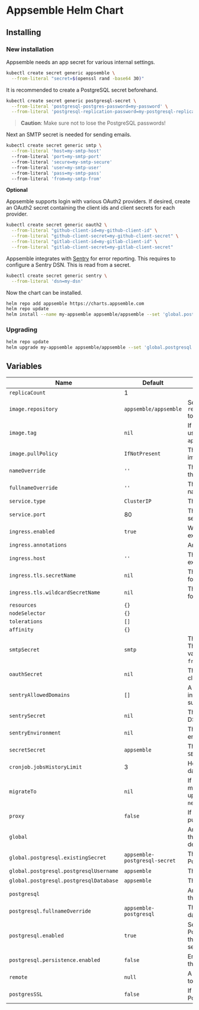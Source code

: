# Appsemble Helm Chart

## Installing

### New installation

Appsemble needs an app secret for various internal settings.

```sh
kubectl create secret generic appsemble \
  --from-literal "secret=$(openssl rand -base64 30)"
```

It is recommended to create a PostgreSQL secret beforehand.

```sh
kubectl create secret generic postgresql-secret \
  --from-literal 'postgresql-postgres-password=my-password' \
  --from-literal 'postgresql-replication-password=my-postgresql-replication-password'
```

> **Caution**: Make sure not to lose the PostgreSQL passwords!

Next an SMTP secret is needed for sending emails.

```sh
kubectl create secret generic smtp \
  --from-literal 'host=my-smtp-host'
  --from-literal 'port=my-smtp-port'
  --from-literal 'secure=my-smtp-secure'
  --from-literal 'user=my-smtp-user'
  --from-literal 'pass=my-smtp-pass'
  --from-literal 'from=my-smtp-from'
```

**Optional**

Appsemble supports login with various OAuth2 providers. If desired, create an OAuth2 secret
containing the client ids and client secrets for each provider.

```sh
kubectl create secret generic oauth2 \
  --from-literal "github-client-id=my-github-client-id" \
  --from-literal "github-client-secret=my-github-client-secret" \
  --from-literal "gitlab-client-id=my-gitlab-client-id" \
  --from-literal "gitlab-client-secret=my-gitlab-client-secret"
```

Appsemble integrates with [Sentry] for error reporting. This requires to configure a Sentry DSN.
This is read from a secret.

```sh
kubectl create secret generic sentry \
  --from-literal 'dsn=my-dsn'
```

Now the chart can be installed.

```sh
helm repo add appsemble https://charts.appsemble.com
helm repo update
helm install --name my-appsemble appsemble/appsemble --set 'global.postgresql.existingSecret=postgresql-secret'
```

### Upgrading

```sh
helm repo update
helm upgrade my-appsemble appsemble/appsemble --set 'global.postgresql.existingSecret=postgresql-secret'
```

## Variables

| Name                                   | Default                       | Description                                                                                                                               |
| -------------------------------------- | ----------------------------- | ----------------------------------------------------------------------------------------------------------------------------------------- |
| `replicaCount`                         | 1                             |                                                                                                                                           |
| `image.repository`                     | `appsemble/appsemble`         | Set this to `registry.gitlab.io/appsemble/appsemble` to support prerelease versions.                                                      |
| `image.tag`                            | `nil`                         | If specified, this Docker image tag will be used. Otherwise, it will use the chart’s `appVersion`.                                        |
| `image.pullPolicy`                     | `IfNotPresent`                | This can be used to override the default image pull policy.                                                                               |
| `nameOverride`                         | `''`                          | This can be used to override the name in the templates.                                                                                   |
| `fullnameOverride`                     | `''`                          | This can be used to override the full name in the templates.                                                                              |
| `service.type`                         | `ClusterIP`                   | The type of the Appsemble service.                                                                                                        |
| `service.port`                         | 80                            | The HTTP port on which the Appsemble service will be exposed to the cluster.                                                              |
| `ingress.enabled`                      | `true`                        | Whether or not the service should be exposed through an ingress.                                                                          |
| `ingress.annotations`                  |                               | Annotations for the Appsemble ingress.                                                                                                    |
| `ingress.host`                         | `''`                          | The host name on which the ingress will expose the service.                                                                               |
| `ingress.tls.secretName`               | `nil`                         | The secret name to use to configure TLS for the top level host.                                                                           |
| `ingress.tls.wildcardSecretName`       | `nil`                         | The secret name to use to configure TLS for the direct wildcard host.                                                                     |
| `resources`                            | `{}`                          |                                                                                                                                           |
| `nodeSelector`                         | `{}`                          |                                                                                                                                           |
| `tolerations`                          | `[]`                          |                                                                                                                                           |
| `affinity`                             | `{}`                          |                                                                                                                                           |
| `smtpSecret`                           | `smtp`                        | The secret to use for configuring SMTP. The secret should contain the following values: `host`, `port`, `secure`, `user`, `pass`, `from`. |
| `oauthSecret`                          | `nil`                         | The secret which holds client ids and client secrets for OAuth2 providers.                                                                |
| `sentryAllowedDomains`                 | `[]`                          | A list of domains on which Sentry integration will be enabled. Wildcards are supported.                                                   |
| `sentrySecret`                         | `nil`                         | The secret from which to read the [Sentry] DSN.                                                                                           |
| `sentryEnvironment`                    | `nil`                         | The environment to send with Sentry error reports.                                                                                        |
| `secretSecret`                         | `appsemble`                   | The Kubernetes secret which holds the `SECRET` environment variable.                                                                      |
| `cronjob.jobsHistoryLimit`             | 3                             | How long to keep logs for cronjobs in days.                                                                                               |
| `migrateTo`                            | `nil`                         | If specified, the database will be migrated to this specific version. To upgrade to the latest version, specify `next`.                   |
| `proxy`                                | `false`                       | If `true`, The proxy is trusted for logging purposes.                                                                                     |
| `global`                               |                               | Any `global` variables are shared between the Appsemble chart and its `postgresql` dependency chart.                                      |
| `global.postgresql.existingSecret`     | `appsemble-postgresql-secret` | The secret from which to read the PostgreSQL password.                                                                                    |
| `global.postgresql.postgresqlUsername` | `appsemble`                   | The name of the PostgreSQL user.                                                                                                          |
| `global.postgresql.postgresqlDatabase` | `appsemble`                   | The name of the PostgreSQL user.                                                                                                          |
| `postgresql`                           |                               | Any `postgresql` variables are passed into the `postgresql` dependency chart.                                                             |
| `postgresql.fullnameOverride`          | `appsemble-postgresql`        | The name used for the PostgreSQL database.                                                                                                |
| `postgresql.enabled`                   | `true`                        | Set this to false explicitly to not include a PostgreSQL installation. This is useful if the database is managed by another service.      |
| `postgresql.persistence.enabled`       | `false`                       | Enable to create a persistent volume for the data.                                                                                        |
| `remote`                               | `null`                        | A remote Appsemble server to connect to in order to synchronize blocks.                                                                   |
| `postgresSSL`                          | `false`                       | If `true`, connect establish the PostgreSQL connection over SSL.                                                                          |

[sentry]: https://sentry.io
